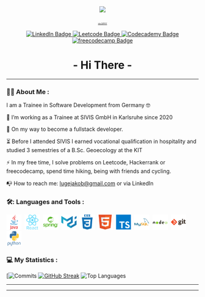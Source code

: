 <div id="header" align="center">
      <img src="https://media.giphy.com/media/PoHs1Ne8rcMuZRJted/giphy.gif" width="auto" height="auto" frameBorder="0"
        class="giphy-embed" allowFullScreen></img>
        <p><a style="font-size:5px !important;" href="https://giphy.com/gifs/tech-software-macaotech-PoHs1Ne8rcMuZRJted">via GIPHY</a></p>
    <div id="badges">
        <a href="https://www.linkedin.com/in/jakob-luge-7a04a7159">
            <img src="https://img.shields.io/badge/LinkedIn-blue?style=for-the-badge&logo=linkedin&logoColor=white"
                alt="LinkedIn Badge" />
        </a>
      <a href="https://leetcode.com/jakob_michael_luge">
            <img src="https://img.shields.io/badge/dynamic/json?style=for-the-badge&labelColor=black&color=%23ffa116&label=Solved&query=solvedOverTotal&url=https%3A%2F%2Fleetcode-badge.vercel.app%2Fapi%2Fusers%2Fjakob_michael_luge&logo=leetcode&logoColor=yellow"
                alt="Leetcode Badge" />
        </a>   
      <a href="https://www.codecademy.com/profiles/Jakob_M">
            <img src="https://img.shields.io/badge/Codecademy-FFF0E5?style=for-the-badge&logo=codecademy&logoColor=1F243A"
                alt="Codecademy Badge" />
        </a>   
    <a href="https://www.freecodecamp.org/j_m">
            <img src="https://img.shields.io/badge/Freecodecamp-%23123.svg?&style=for-the-badge&logo=freecodecamp&logoColor=green"
                alt="freecodecamp Badge" />
        </a>   


 
</div>
<h1>
    - Hi There -
</h1>
</div>

---

### :man_technologist: About Me :

I am a Trainee in Software Development from Germany 🤓

🔭  I’m working as a Trainee at SIVIS GmbH in Karlsruhe since 2020

🌱  On my way to become a fullstack developer.

⏳   Before I attended SIVIS I earned vocational qualification in hospitality and studied 3 semestries of a
     B.Sc. Geoecology at the KIT
     
⚡   In my free time, I solve problems on Leetcode, Hackerrank or freecodecamp, spend time hiking, being with friends and cycling.

📭   How to reach me: lugejakob@gmail.com or via LinkedIn


### 🛠️: Languages and Tools :

<div>
    <img src="https://github.com/devicons/devicon/blob/master/icons/java/java-original-wordmark.svg" title="Java"
        alt="Java" width="40" height="40" />&nbsp;
    <img src="https://github.com/devicons/devicon/blob/master/icons/react/react-original-wordmark.svg" title="React"
        alt="React" width="40" height="40" />&nbsp;
    <img src="https://github.com/devicons/devicon/blob/master/icons/spring/spring-original-wordmark.svg" title="Spring"
        alt="Spring" width="40" height="40" />&nbsp;
    <img src="https://github.com/devicons/devicon/blob/master/icons/materialui/materialui-original.svg"
        title="Material UI" alt="Material UI" width="40" height="40" />&nbsp;
    <img src="https://github.com/devicons/devicon/blob/master/icons/css3/css3-plain-wordmark.svg" title="CSS3" alt="CSS"
        width="40" height="40" />&nbsp;
    <img src="https://github.com/devicons/devicon/blob/master/icons/html5/html5-original.svg" title="HTML5" alt="HTML"
        width="40" height="40" />&nbsp;
    <img src="https://github.com/devicons/devicon/blob/master/icons/typescript/typescript-original.svg"
        title="JavaScript" alt="JavaScript" width="40" height="40" />&nbsp;
    <img src="https://github.com/devicons/devicon/blob/master/icons/mysql/mysql-original-wordmark.svg" title="MySQL"
        alt="MySQL" width="40" height="40" />&nbsp;
    <img src="https://github.com/devicons/devicon/blob/master/icons/nodejs/nodejs-original-wordmark.svg" title="NodeJS"
        alt="NodeJS" width="40" height="40" />&nbsp;
    <img src="https://github.com/devicons/devicon/blob/master/icons/git/git-original-wordmark.svg" title="Git"
        **alt="Git" width="40" height="40" />
    <img src="https://github.com/devicons/devicon/blob/master/icons/python/python-original-wordmark.svg" title="Git"
        **alt="Git" width="40" height="40" />

</div>

### 💻 My Statistics :

[![Commits](https://github-readme-stats.vercel.app/api?username=jakobmichael&show_icons=true&theme=vue-dark&hide_border=true)
[![GitHub Streak](https://github-readme-streak-stats.herokuapp.com?user=jakobmichael&theme=dark&hide_border=true&date_format=j%20M%5B%20Y%5D&ring=1B85DD&fire=DD9012)](https://git.io/streak-stats)
![Top
Languages](https://github-readme-stats.vercel.app/api/top-langs/?username=jakobmichael&theme=vue-dark&hide_border=true)
<!--(https://github.com/<username>/<repository_name>) -->

---
---
